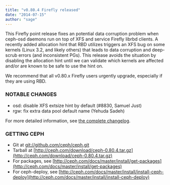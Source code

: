 ```yaml
---
title: "v0.80.4 Firefly released"
date: "2014-07-15"
author: "sage"
---
```


This Firefly point release fixes an potential data corruption problem when ceph-osd daemons run on top of XFS and service Firefly librbd clients. A recently added allocation hint that RBD utilizes triggers an XFS bug on some kernels (Linux 3.2, and likely others) that leads to data corruption and deep-scrub errors (and inconsistent PGs). This release avoids the situation by disabling the allocation hint until we can validate which kernels are affected and/or are known to be safe to use the hint on.

We recommend that all v0.80.x Firefly users urgently upgrade, especially if they are using RBD.

### NOTABLE CHANGES

- osd: disable XFS extsize hint by default (#8830, Samuel Just)
- rgw: fix extra data pool default name (Yehuda Sadeh)

For more detailed information, see [the complete changelog](http://ceph.com/docs/master/_downloads/v0.80.4.txt).

### GETTING CEPH

- Git at [git://github.com/ceph/ceph.git](http://github.com/ceph/ceph)
- Tarball at [http://ceph.com/download/ceph-0.80.4.tar.gz](http://ceph.com/download/ceph-0.80.4.tar.gz)
- For packages, see [http://ceph.com/docs/master/install/get-packages](http://ceph.com/docs/master/install/get-packages)
- For ceph-deploy, see [http://ceph.com/docs/master/install/install-ceph-deploy](http://ceph.com/docs/master/install/install-ceph-deploy)

